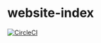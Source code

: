 # website-index

[![CircleCI](https://circleci.com/gh/ryanlid/website-index.svg?style=svg)](https://circleci.com/gh/ryanlid/website-index)
